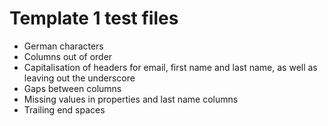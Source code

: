 # Template 1 test files

* German characters
* Columns out of order
* Capitalisation of headers for email, first name and last name, as well as leaving out the underscore
* Gaps between columns
* Missing values in properties and last name columns
* Trailing end spaces

